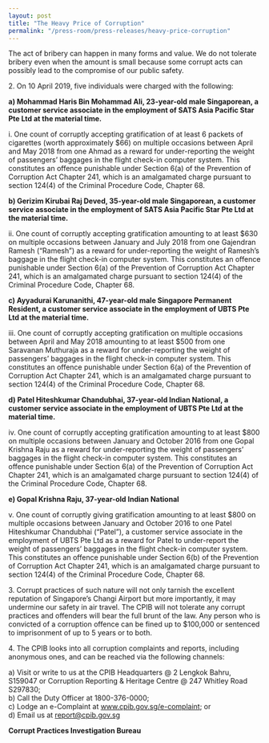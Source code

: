 ```yaml
---
layout: post
title: "The Heavy Price of Corruption"
permalink: "/press-room/press-releases/heavy-price-corruption"
---
```

The act of bribery can happen in many forms and value. We do not tolerate bribery even when the amount is small because some corrupt acts can possibly lead to the compromise of our public safety.

2\.          On 10 April 2019, five individuals were charged with the following:

**a) Mohammad Haris Bin Mohammad Ali, 23-year-old male Singaporean, a customer service associate in the employment of SATS Asia Pacific Star Pte Ltd at the material time.**

i. One count of corruptly accepting gratification of at least 6 packets of cigarettes (worth approximately $66) on multiple occasions between April and May 2018 from one Ahmad as a reward for under-reporting the weight of passengers’ baggages in the flight check-in computer system. This constitutes an offence punishable under Section 6(a) of the Prevention of Corruption Act Chapter 241, which is an amalgamated charge pursuant to section 124(4) of the Criminal Procedure Code, Chapter 68.

**b) Gerizim Kirubai Raj Deved, 35-year-old male Singaporean, a customer service associate in the employment of SATS Asia Pacific Star Pte Ltd at the material time.**

ii. One count of corruptly accepting gratification amounting to at least $630 on multiple occasions between January and July 2018 from one Gajendran Ramesh (“Ramesh”) as a reward for under-reporting the weight of Ramesh’s baggage in the flight check-in computer system. This constitutes an offence punishable under Section 6(a) of the Prevention of Corruption Act Chapter 241, which is an amalgamated charge pursuant to section 124(4) of the Criminal Procedure Code, Chapter 68.

**c) Ayyadurai Karunanithi, 47-year-old male Singapore Permanent Resident, a customer service associate in the employment of UBTS Pte Ltd at the material time.**

iii. One count of corruptly accepting gratification on multiple occasions between April and May 2018 amounting to at least $500 from one Saravanan Muthuraja as a reward for under-reporting the weight of passengers’ baggages in the flight check-in computer system. This constitutes an offence punishable under Section 6(a) of the Prevention of Corruption Act Chapter 241, which is an amalgamated charge pursuant to section 124(4) of the Criminal Procedure Code, Chapter 68.

**d) Patel Hiteshkumar Chandubhai, 37-year-old Indian National, a customer service associate in the employment of UBTS Pte Ltd at the material time.**

iv. One count of corruptly accepting gratification amounting to at least $800 on multiple occasions between January and October 2016 from one Gopal Krishna Raju as a reward for under-reporting the weight of passengers’ baggages in the flight check-in computer system. This constitutes an offence punishable under Section 6(a) of the Prevention of Corruption Act Chapter 241, which is an amalgamated charge pursuant to section 124(4) of the Criminal Procedure Code, Chapter 68.

**e) Gopal Krishna Raju, 37-year-old Indian National**

v. One count of corruptly giving gratification amounting to at least $800 on multiple occasions between January and October 2016 to one Patel Hiteshkumar Chandubhai (“Patel”), a customer service associate in the employment of UBTS Pte Ltd as a reward for Patel to under-report the weight of passengers’ baggages in the flight check-in computer system. This constitutes an offence punishable under Section 6(b) of the Prevention of Corruption Act Chapter 241, which is an amalgamated charge pursuant to section 124(4) of the Criminal Procedure Code, Chapter 68.

3\.           Corrupt practices of such nature will not only tarnish the excellent reputation of Singapore’s Changi Airport but more importantly, it may undermine our safety in air travel. The CPIB will not tolerate any corrupt practices and offenders will bear the full brunt of the law. Any person who is convicted of a corruption offence can be fined up to $100,000 or sentenced to imprisonment of up to 5 years or to both.

4\.           The CPIB looks into all corruption complaints and reports, including anonymous ones, and can be reached via the following channels:

a) Visit or write to us at the CPIB Headquarters @ 2 Lengkok Bahru, S159047 or Corruption Reporting & Heritage Centre @ 247 Whitley Road S297830;<br />
b) Call the Duty Officer at 1800-376-0000;<br />
c) Lodge an e-Complaint at <a href="https://www.cpib.gov.sg/e-complaint"><span style="color: #0066cc;">www.cpib.gov.sg/e-complaint</span></a>; or<br />
d) Email us at <a class="spamspan" href="mailto:report@cpib.gov.sg">report@cpib.gov.sg</a>

**Corrupt Practices Investigation Bureau**
